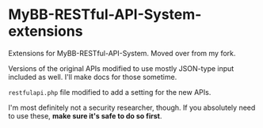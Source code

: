 # MyBB-RESTful-API-System-extensions

Extensions for MyBB-RESTful-API-System. Moved over from my fork.

Versions of the original APIs modified to use mostly JSON-type input included as well. I'll make docs for those sometime.

`restfulapi.php` file modified to add a setting for the new APIs.

I'm most definitely not a security researcher, though. If you absolutely need to use these, **make sure it's safe to do so first**.
